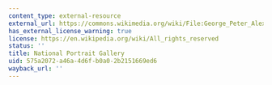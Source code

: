 ```yaml
---
content_type: external-resource
external_url: https://commons.wikimedia.org/wiki/File:George_Peter_Alexander_Healy_-_Portrait_of_Abraham_Lincoln_(1887)_-_Google_Art_Project.jpg
has_external_license_warning: true
license: https://en.wikipedia.org/wiki/All_rights_reserved
status: ''
title: National Portrait Gallery
uid: 575a2072-a46a-4d6f-b0a0-2b2151669ed6
wayback_url: ''
---
```

